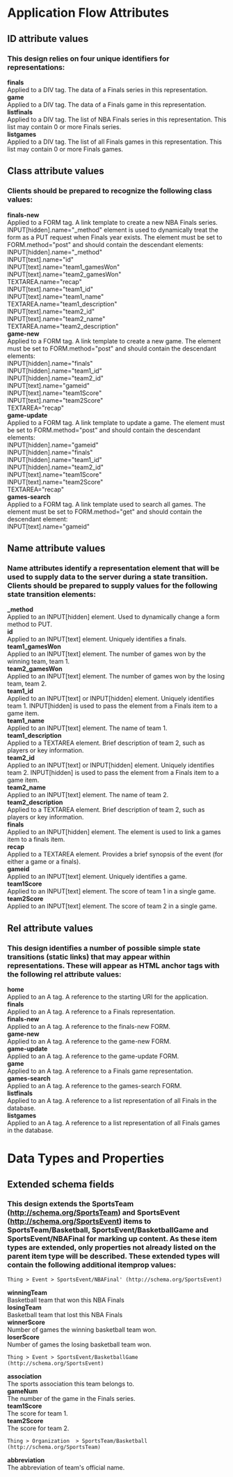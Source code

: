 # Application Flow Attributes #

## ID attribute values ##
### This design relies on four unique identifiers for representations: ###
**finals**  
    Applied to a DIV tag. The data of a Finals series in this representation.  
**game**  
	Applied to a DIV tag. The data of a Finals game in this representation.  
**listfinals**  
	Applied to a DIV tag. The list of NBA Finals series in this representation. This list may contain 0 or more Finals series.  
**listgames**  
	Applied to a DIV tag. The list of all Finals games in this representation. This list may contain 0 or more Finals games.  

## Class attribute values ##
### Clients should be prepared to recognize the following class values: ###
**finals-new**  
	Applied to a FORM tag. A link template to create a new NBA Finals series. INPUT[hidden].name="_method" element is used to dynamically treat the form as a PUT request when Finals year exists.  The element must be set to FORM.method="post" and should contain the descendant elements:  
		INPUT[hidden].name="_method"  
		INPUT[text].name="id"  
		INPUT[text].name="team1_gamesWon"  
		INPUT[text].name="team2_gamesWon"  
		TEXTAREA.name="recap"  
		INPUT[text].name="team1_id"  
		INPUT[text].name="team1_name"  
		TEXTAREA.name="team1_description"  
		INPUT[text].name="team2_id"  
		INPUT[text].name="team2_name"  
		TEXTAREA.name="team2_description"  
**game-new**  
	Applied to a FORM tag. A link template to create a new game. The element must be set to FORM.method="post" and should contain the descendant elements:  
		INPUT[hidden].name="finals"  
		INPUT[hidden].name="team1_id"  
		INPUT[hidden].name="team2_id"  
		INPUT[text].name="gameid"  
		INPUT[text].name="team1Score"  
		INPUT[text].name="team2Score"  
		TEXTAREA="recap"  
**game-update**  
	Applied to a FORM tag. A link template to update a game. The element must be set to FORM.method="post" and should contain the descendant elements:   
		INPUT[hidden].name="gameid"  
		INPUT[hidden].name="finals"  
		INPUT[hidden].name="team1_id"  
		INPUT[hidden].name="team2_id"  
		INPUT[text].name="team1Score"  
		INPUT[text].name="team2Score"  
		TEXTAREA="recap"  
**games-search**  
	Applied to a FORM tag. A link template used to search all games. The element must be set to FORM.method="get" and should contain the descendant element:  
		INPUT[text].name="gameid"  

## Name attribute values ##
### Name attributes identify a representation element that will be used to supply data to the server during a state transition. Clients should be prepared to supply values for the following state transition elements: ###
**_method**  
	Applied to an INPUT[hidden] element. Used to dynamically change a form method to PUT.  
**id**  
	Applied to an INPUT[text] element. Uniquely identifies a finals.  
**team1_gamesWon**  
	Applied to an INPUT[text] element. The number of games won by the winning team, team 1.  
**team2_gamesWon**  
	Applied to an INPUT[text] element. The number of games won by the losing team, team 2.  
**team1_id**  
	Applied to an INPUT[text] or INPUT[hidden] element. Uniquely identifies team 1.  INPUT[hidden] is used to pass the element from a Finals item to a game item.  
**team1_name**  
	Applied to an INPUT[text] element. The name of team 1.  
**team1_description**  
	Applied to a TEXTAREA element. Brief description of team 2, such as players or key information.  
**team2_id**  
	Applied to an INPUT[text] or INPUT[hidden] element. Uniquely identifies team 2. INPUT[hidden] is used to pass the element from a Finals item to a game item.  
**team2_name**  
	Applied to an INPUT[text] element. The name of team 2.  
**team2_description**  
	Applied to a TEXTAREA element. Brief description of team 2, such as players or key information.  
**finals**  
	Applied to an INPUT[hidden] element. The element is used to link a games item to a finals item.  
**recap**  
	Applied to a TEXTAREA element. Provides a brief synopsis of the event (for either a game or a finals).  
**gameid**  
	Applied to an INPUT[text] element. Uniquely identifies a game.  
**team1Score**  
	Applied to an INPUT[text] element. The score of team 1 in a single game.  
**team2Score**  
	Applied to an INPUT[text] element. The score of team 2 in a single game.  

## Rel attribute values ##
### This design identifies a number of possible simple state transitions (static links) that may appear within representations. These will appear as HTML anchor tags with the following rel attribute values: ###
**home**  
	Applied to an A tag. A reference to the starting URI for the application.  
**finals**  
	Applied to an A tag. A reference to a Finals representation.  
**finals-new**  
	Applied to an A tag. A reference to the finals-new FORM.  
**game-new**  
	Applied to an A tag. A reference to the game-new FORM.  
**game-update**  
	Applied to an A tag. A reference to the game-update FORM.  
**game**  
	Applied to an A tag. A reference to a Finals game representation.  
**games-search**  
	Applied to an A tag. A reference to the games-search FORM.  
**listfinals**  
	Applied to an A tag. A reference to a list representation of all Finals in the database.  
**listgames**  
	Applied to an A tag. A reference to a list representation of all Finals games in the database.  
	
# Data Types and Properties #
	
## Extended schema fields ##
### This design extends the SportsTeam (http://schema.org/SportsTeam) and SportsEvent (http://schema.org/SportsEvent) items to SportsTeam/Basketball, SportsEvent/BasketballGame and SportsEvent/NBAFinal for marking up content.  As these item types are extended, only properties not already listed on the parent item type will be described.  These extended types will contain the following additional itemprop values: ###

```
Thing > Event > SportsEvent/NBAFinal' (http://schema.org/SportsEvent)
```
**winningTeam**  
	Basketball team that won this NBA Finals  
**losingTeam**  
	Basketball team that lost this NBA Finals  
**winnerScore**  
	Number of games the winning basketball team won.  
**loserScore**  
	Number of games the losing basketball team won.  

```
Thing > Event > SportsEvent/BasketballGame (http://schema.org/SportsEvent)
```
**association**  
	The sports association this team belongs to.  
**gameNum**  
	The number of the game in the Finals series.  
**team1Score**  
	The score for team 1.  
**team2Score**  
	The score for team 2.  

```
Thing > Organization  > SportsTeam/Basketball (http://schema.org/SportsTeam)
```
**abbreviation**  
	The abbreviation of team's official name.  